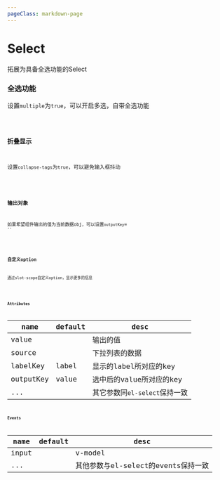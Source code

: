 ```yaml
---
pageClass: markdown-page
---
```


# Select

拓展为具备全选功能的Select

### 全选功能

设置`multiple`为`true`，可以开启多选，自带全选功能

<Code tag="Select/Multiple"/>

### 折叠显示

设置`collapse-tags`为`true`，可以避免输入框抖动

<Code tag="Select/Collapse"/>

### 输出对象

如果希望组件输出的值为当前数据obj，可以设置`outputKey`= `''`

<Code tag="Select/Output"/>

### 自定义option

通过slot-scope自定义option，显示更多的信息

<Code tag="Select/Custom"/>

### Attributes

| name           | default | desc                      
|----------------|---------|-------------
| value          |         | 输出的值             
| source         |         | 下拉列表的数据              
| labelKey       |  label  | 显示的label所对应的key                          
| outputKey      |  value  | 选中后的value所对应的key                         
| ...            |         | 其它参数同`el-select`保持一致                         

### Events

| name           | default | desc                      
|----------------|---------|-------------
| input          |         | v-model            
| ...            |         | 其他参数与el-select的events保持一致                          
